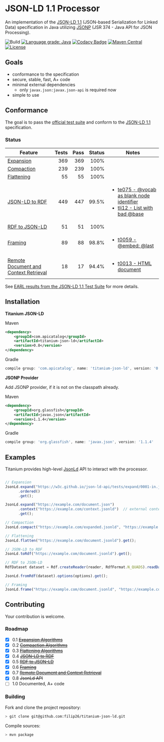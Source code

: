 # JSON-LD 1.1 Processor

An implementation of the [JSON-LD 1.1](https://www.w3.org/TR/json-ld/) (JSON-based Serialization for Linked Data) specification in Java utilizing [JSONP](https://javaee.github.io/jsonp/) (JSR 374 - Java API for JSON Processing).

![Build](https://github.com/filip26/titanium-json-ld/workflows/Java%20CI%20with%20Maven/badge.svg)
[![Language grade: Java](https://img.shields.io/lgtm/grade/java/g/filip26/titanium-json-ld.svg?logo=lgtm&logoWidth=18)](https://lgtm.com/projects/g/filip26/titanium-json-ld/context:java)
[![Codacy Badge](https://app.codacy.com/project/badge/Coverage/c530c6b43b0243c08ce81521c5b4cf6a)](https://www.codacy.com/manual/filip26/titanium-json-ld?utm_source=github.com&amp;utm_medium=referral&amp;utm_content=filip26/titanium-json-ld&amp;utm_campaign=Badge_Coverage)
[![Maven Central](https://img.shields.io/maven-central/v/com.apicatalog/titanium-json-ld.svg?label=Maven%20Central)](https://search.maven.org/search?q=g:%22com.apicatalog%22%20AND%20a:%22titanium-json-ld%22)
[![License](https://img.shields.io/badge/License-Apache%202.0-blue.svg)](https://opensource.org/licenses/Apache-2.0)

## Goals
- conformance to the specification
- secure, stable, fast, A+ code
- minimal external dependencies
  - only `javax.json:javax.json-api` is required now
- simple to use

## Conformance

The goal is to pass the [official test suite](https://github.com/w3c/json-ld-api/tree/master/tests) and conform to the [JSON-LD 1.1](https://www.w3.org/TR/json-ld/)  specification.

### Status

 | Feature | Tests | Pass | Status | Notes |
 | --- | ---: | ---: | ---: | --- |
| [Expansion](https://www.w3.org/TR/json-ld/#expanded-document-form) | 369 |  369 | 100% | |
| [Compaction](https://www.w3.org/TR/json-ld/#compacted-document-form) | 239 | 239 | 100% | |
| [Flattening](https://www.w3.org/TR/json-ld/#flattened-document-form) | 55 | 55 | 100% | |
| [JSON-LD to RDF](https://www.w3.org/TR/json-ld/#relationship-to-rdf) | 449 | 447 | 99.5% | <ul><li>[te075 - @vocab as blank node identifier](https://w3c.github.io/json-ld-api/tests/toRdf-manifest#te075)</li><li>[tli12 - List with bad @base](https://w3c.github.io/json-ld-api/tests/toRdf-manifest#tli12)</li></ul> |
| [RDF to JSON-LD](https://www.w3.org/TR/json-ld/#relationship-to-rdf) | 51 | 51  | 100% | |
| [Framing](https://www.w3.org/TR/json-ld11-framing/#framing) | 89 | 88 | 98.8% | <ul><li>[t0059 - @embed: @last](https://w3c.github.io/json-ld-framing/tests/frame-manifest#t0059)</li></ul> |
| [Remote Document and Context Retrieval](https://www.w3.org/TR/json-ld11-api/#remote-document-and-context-retrieval) | 18 | 17 | 94.4% | <ul><li>[t0013 - HTML document](https://w3c.github.io/json-ld-api/tests/remote-doc-manifest#t0013)</li></ul> |

See [EARL results from the JSON-LD 1.1 Test Suite](https://w3c.github.io/json-ld-api/reports/#subj_Titanium_JSON_LD_Java) for more details.

## Installation

**Titanium JSON-LD**

Maven

```xml
<dependency>
    <groupId>com.apicatalog</groupId>
    <artifactId>titanium-json-ld</artifactId>
    <version>0.8</version>
</dependency>

```

Gradle

```gradle
compile group: 'com.apicatalog', name: 'titanium-json-ld', version: '0.7.3'
```

**JSONP Provider**

Add JSONP provider, if it is not on the classpath already. 

Maven

```xml
<dependency>
    <groupId>org.glassfish</groupId>
    <artifactId>javax.json</artifactId>
    <version>1.1.4</version>
</dependency>

```

Gradle

```gradle
compile group: 'org.glassfish', name: 'javax.json', version: '1.1.4'

```

## Examples

Titanium provides high-level [JsonLd](https://github.com/filip26/titanium-json-ld/blob/master/src/main/java/com/apicatalog/jsonld/JsonLd.java) API to interact with the processor.

```javascript

// Expansion
JsonLd.expand("https://w3c.github.io/json-ld-api/tests/expand/0001-in.jsonld")
      .ordered()
      .get();

JsonLd.expand("https://example.com/document.json")
      .context("https://example.com/context.jsonld")  // external context
      .get();

// Compaction
JsonLd.compact("https://example.com/expanded.jsonld", "https://example.com/context.jsonld").get();

// Flattening
JsonLd.flatten("https://example.com/document.jsonld").get();

// JSON-LD to RDF
JsonLd.toRdf("https://example.com/document.jsonld").get();

// RDF to JSON-LD
RdfDataset dataset = Rdf.createReader(reader, RdfFormat.N_QUADS).readDataset();

JsonLd.fromRdf(dataset).options(options).get();

// Framing
JsonLd.frame("https://example.com/document.jsonld", "https://example.com/frame.jsonld").get();

```
## Contributing

Your contribution is welcome. 

### Roadmap

- [x] 0.1 ~~[Expansion Algorithms](https://www.w3.org/TR/json-ld11-api/#expansion-algorithms)~~
- [x] 0.2 ~~[Compaction Algorithms](https://www.w3.org/TR/json-ld11-api/#compaction-algorithms)~~
- [x] 0.3 ~~[Flattening Algorithms](https://www.w3.org/TR/json-ld11-api/#flattening-algorithms)~~
- [x] 0.4 ~~[JSON-LD to RDF](https://www.w3.org/TR/json-ld11-api/#deserialize-json-ld-to-rdf-algorithm)~~
- [x] 0.5 ~~[RDF to JSON-LD](https://www.w3.org/TR/json-ld11-api/#serialize-rdf-as-json-ld-algorithm)~~
- [x] 0.6 ~~[Framing](https://www.w3.org/TR/json-ld11-framing/)~~
- [x] 0.7 ~~[Remote Document and Context Retrieval](https://www.w3.org/TR/json-ld11-api/#remote-document-and-context-retrieval)~~
- [x] 0.8 ~~JsonLd API~~
- [ ] 1.0 Documented, A+ code

### Building

Fork and clone the project repository:

```bash
> git clone git@github.com:filip26/titanium-json-ld.git
```

Compile sources:

```bash
> mvn package
```
